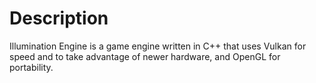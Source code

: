 # Description
Illumination Engine is a game engine written in C++ that uses Vulkan for speed and to take advantage of newer hardware, and OpenGL for portability.
